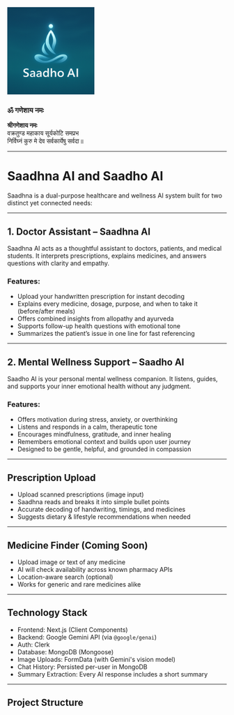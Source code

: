 <img src="./public/saadho.png" alt="Saadhna AI Logo" width="200" />

### ॐ गणेशाय नमः

**श्रीगणेशाय नमः**  
वक्रतुण्ड महाकाय सूर्यकोटि समप्रभ  
निर्विघ्नं कुरु मे देव सर्वकार्येषु सर्वदा॥

---

# Saadhna AI and Saadho AI

Saadhna is a dual-purpose healthcare and wellness AI system built for two distinct yet connected needs:

---

## 1. Doctor Assistant – Saadhna AI

Saadhna AI acts as a thoughtful assistant to doctors, patients, and medical students. It interprets prescriptions, explains medicines, and answers questions with clarity and empathy.

### Features:
- Upload your handwritten prescription for instant decoding
- Explains every medicine, dosage, purpose, and when to take it (before/after meals)
- Offers combined insights from allopathy and ayurveda
- Supports follow-up health questions with emotional tone
- Summarizes the patient’s issue in one line for fast referencing

---

## 2. Mental Wellness Support – Saadho AI

Saadho AI is your personal mental wellness companion. It listens, guides, and supports your inner emotional health without any judgment.

### Features:
- Offers motivation during stress, anxiety, or overthinking
- Listens and responds in a calm, therapeutic tone
- Encourages mindfulness, gratitude, and inner healing
- Remembers emotional context and builds upon user journey
- Designed to be gentle, helpful, and grounded in compassion

---

## Prescription Upload

- Upload scanned prescriptions (image input)
- Saadhna reads and breaks it into simple bullet points
- Accurate decoding of handwriting, timings, and medicines
- Suggests dietary & lifestyle recommendations when needed

---

## Medicine Finder (Coming Soon)

- Upload image or text of any medicine
- AI will check availability across known pharmacy APIs
- Location-aware search (optional)
- Works for generic and rare medicines alike

---

## Technology Stack

- Frontend: Next.js (Client Components)
- Backend: Google Gemini API (via `@google/genai`)
- Auth: Clerk
- Database: MongoDB (Mongoose)
- Image Uploads: FormData (with Gemini's vision model)
- Chat History: Persisted per-user in MongoDB
- Summary Extraction: Every AI response includes a short summary

---

## Project Structure

